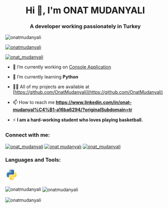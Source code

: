 <h1 align="center">Hi 👋, I'm ONAT MUDANYALI</h1>
<h3 align="center">A developer working passionately in Turkey</h3>

<p align="left"> <img src="https://komarev.com/ghpvc/?username=onatmudanyali&label=Profile%20views&color=0e75b6&style=flat" alt="onatmudanyali" /> </p>

<p align="left"> <a href="https://github.com/ryo-ma/github-profile-trophy"><img src="https://github-profile-trophy.vercel.app/?username=onatmudanyali" alt="onatmudanyali" /></a> </p>

<p align="left"> <a href="https://twitter.com/onat_mudanyali" target="blank"><img src="https://img.shields.io/twitter/follow/onat_mudanyali?logo=twitter&style=for-the-badge" alt="onat_mudanyali" /></a> </p>

- 🔭 I’m currently working on [Console Application](https://github.com/OnatMudanyali/Proje1-Konsol-Uygulamas)

- 🌱 I’m currently learning **Python**

- 👨‍💻 All of my projects are available at [https://github.com/OnatMudanyali](https://github.com/OnatMudanyali)

- 📫 How to reach me **https://www.linkedin.com/in/onat-mudanyal%C4%B1-a16ba6294/?originalSubdomain=tr**

- ⚡ **I am a hard-working student who loves playing basketball.**

<h3 align="left">Connect with me:</h3>
<p align="left">
<a href="https://twitter.com/onat_mudanyali" target="blank"><img align="center" src="https://raw.githubusercontent.com/rahuldkjain/github-profile-readme-generator/master/src/images/icons/Social/twitter.svg" alt="onat_mudanyali" height="30" width="40" /></a>
<a href="https://linkedin.com/in/Onat Mudanyalı" target="blank"><img align="center" src="https://raw.githubusercontent.com/rahuldkjain/github-profile-readme-generator/master/src/images/icons/Social/linked-in-alt.svg" alt="onat mudanyalı" height="30" width="40" /></a>
<a href="https://instagram.com/onat_mudanyali" target="blank"><img align="center" src="https://raw.githubusercontent.com/rahuldkjain/github-profile-readme-generator/master/src/images/icons/Social/instagram.svg" alt="onat_mudanyali" height="30" width="40" /></a>


<h3 align="left">Languages and Tools:</h3>
<p align="left"> <a href="https://www.python.org" target="_blank" rel="noreferrer"> <img src="https://raw.githubusercontent.com/devicons/devicon/master/icons/python/python-original.svg" alt="python" width="40" height="40"/> </a> </p>

<p><img align="left" src="https://github-readme-stats.vercel.app/api/top-langs?username=onatmudanyali&show_icons=true&locale=en&layout=compact" alt="onatmudanyali" /></p>

<p>&nbsp;<img align="center" src="https://github-readme-stats.vercel.app/api?username=onatmudanyali&show_icons=true&locale=en" alt="onatmudanyali" /></p>

<p><img align="center" src="https://github-readme-streak-stats.herokuapp.com/?user=onatmudanyali&" alt="onatmudanyali" /></p>




